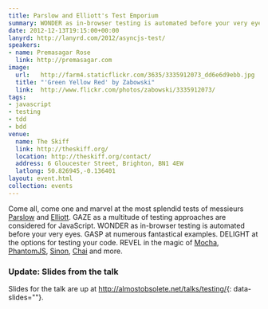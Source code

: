 ```yaml
---
title: Parslow and Elliott's Test Emporium
summary: WONDER as in-browser testing is automated before your very eyes.
date: 2012-12-13T19:15:00+00:00
lanyrd: http://lanyrd.com/2012/asyncjs-test/
speakers:
- name: Premasagar Rose
  link: http://premasagar.com
image:
  url:   http://farm4.staticflickr.com/3635/3335912073_dd6e6d9ebb.jpg
  title: "'Green Yellow Red' by Zabowski"
  link:  http://www.flickr.com/photos/zabowski/3335912073/
tags:
- javascript
- testing
- tdd
- bdd
venue:
  name: The Skiff
  link: http://theskiff.org/
  location: http://theskiff.org/contact/
  address: 6 Gloucester Street, Brighton, BN1 4EW
  latlong: 50.826945,-0.136401
layout: event.html
collection: events
---
```


Come all, come one and marvel at the most splendid tests of messieurs [Parslow][tom] and [Elliott][simon]. GAZE as a multitude of testing approaches are considered for JavaScript. WONDER as in-browser testing is automated before your very eyes. GASP at numerous fantastical examples. DELIGHT at the options for testing your code. REVEL in the magic of [Mocha][mocha], [PhantomJS][phantom], [Sinon][sinon], [Chai][chai] and more.


### Update: Slides from the talk

Slides for the talk are up at
<http://almostobsolete.net/talks/testing/>{: data-slides=""}.

[tom]: http://almostobsolete.net
[simon]: https://twitter.com/purge
[mocha]: http://visionmedia.github.com/mocha/
[phantom]: http://phantomjs.org
[sinon]: http://sinonjs.org
[chai]: http://chaijs.com
